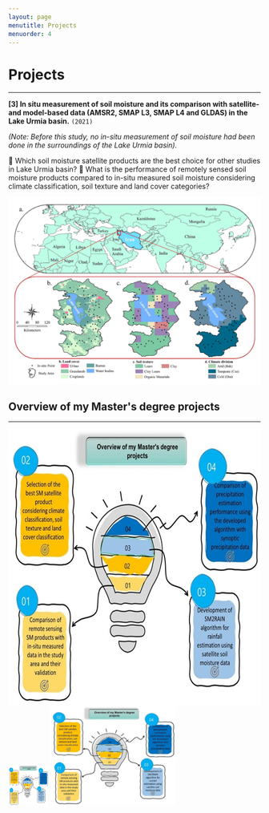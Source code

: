 ```yaml
---
layout: page
menutitle: Projects
menuorder: 4
---
```


# __Projects__
_________________________________________________________________________________________________________________________________________________________________________

__[3] In situ measurement of soil moisture and its comparison with satellite- and model-based data (AMSR2, SMAP L3, SMAP L4 and GLDAS) in the Lake Urmia basin.__ `(2021)`

*(Note: Before this study, no in-situ measurement of soil moisture had been done in the surroundings of the Lake Urmia basin).*

	Which soil moisture satellite products are the best choice for other studies in Lake Urmia basin? 
	What is the performance of remotely sensed soil moisture products compared to in-situ measured soil moisture considering climate classification, soil texture and land cover categories?

<img width="550" alt="project01" src="/assets//project01.jpg">

## __Overview of my Master's degree projects__
________________________________________________________________________________________________________________________________________________________

<img width="550" height="550" alt="overview" src="/assets//overview.jpg">
<img src="/assets//overview.jpg" width="80" height="80">
<img src="/assets//overview.jpg" alt="overview" width="250"/>
